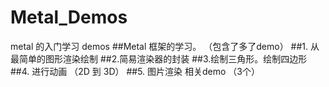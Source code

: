 # Metal_Demos
metal 的入门学习 demos
##Metal 框架的学习。 （包含了多了demo）
##1. 从最简单的图形渲染绘制
##2.简易渲染器的封装
##3.绘制三角形。绘制四边形
##4. 进行动画 （2D 到 3D）
##5. 图片渲染 相关demo （3个）
